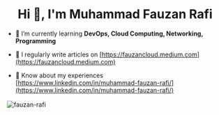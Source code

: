 <h1 align="center">Hi 👋, I'm Muhammad Fauzan Rafi</h1>

- 🌱 I’m currently learning **DevOps, Cloud Computing, Networking, Programming**

- 📝 I regularly write articles on [https://fauzancloud.medium.com](https://fauzancloud.medium.com)

- 📄 Know about my experiences [https://www.linkedin.com/in/muhammad-fauzan-rafi/](https://www.linkedin.com/in/muhammad-fauzan-rafi/)


<p>&nbsp;<img align="center" src="https://github-readme-stats.vercel.app/api?username=fauzan-rafi&show_icons=true&locale=en" alt="fauzan-rafi" /></p>


